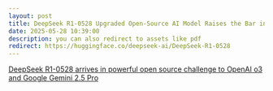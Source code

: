 ```yaml
---
layout: post
title: DeepSeek R1-0528 Upgraded Open-Source AI Model Raises the Bar in Reasoning and Code Generation
date: 2025-05-28 10:39:00
description: you can also redirect to assets like pdf
redirect: https://huggingface.co/deepseek-ai/DeepSeek-R1-0528
---
```


[DeepSeek R1-0528 arrives in powerful open source challenge to OpenAI o3 and Google Gemini 2.5 Pro](https://huggingface.co/deepseek-ai/DeepSeek-R1-0528)
